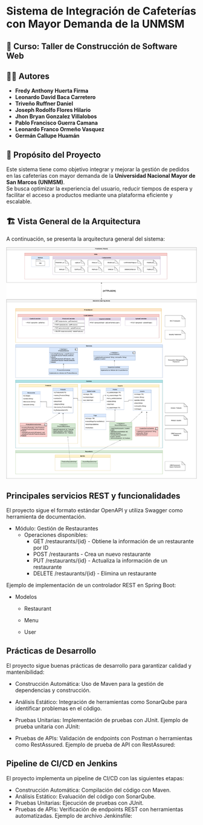 # Sistema de Integración de Cafeterías con Mayor Demanda de la UNMSM  

## 📌 Curso: Taller de Construcción de Software Web  

## 👨‍💻 Autores  
- **Fredy Anthony Huerta Firma**  
- **Leonardo David Baca Carretero**  
- **Triveño Ruffner Daniel**  
- **Joseph Rodolfo Flores Hilario**  
- **Jhon Bryan Gonzalez Villalobos**  
- **Pablo Francisco Guerra Camana**  
- **Leonardo Franco Ormeño Vasquez**  
- **Germán Callupe Huamán**

## 🎯 Propósito del Proyecto  
Este sistema tiene como objetivo integrar y mejorar la gestión de pedidos en las cafeterías con mayor demanda de la **Universidad Nacional Mayor de San Marcos (UNMSM)**.  
Se busca optimizar la experiencia del usuario, reducir tiempos de espera y facilitar el acceso a productos mediante una plataforma eficiente y escalable.  

## 🏗️ Vista General de la Arquitectura  
A continuación, se presenta la arquitectura general del sistema:  

![Vista General de la Arquitectura](Arquitectura-G4.png)  
  
## Principales servicios REST y funcionalidades
El proyecto sigue el formato estándar OpenAPI y utiliza Swagger como herramienta de documentación.

- Módulo: Gestión de Restaurantes
  - Operaciones disponibles:
    - GET /restaurants/{id} - Obtiene la información de un restaurante por ID
    - POST /restaurants - Crea un nuevo restaurante
    - PUT /restaurants/{id} - Actualiza la información de un restaurante
    - DELETE /restaurants/{id} - Elimina un restaurante

Ejemplo de implementación de un controlador REST en Spring Boot:
- Modelos
  - Restaurant
    
  - Menu
    
  - User
    
## Prácticas de Desarrollo
El proyecto sigue buenas prácticas de desarrollo para garantizar calidad y mantenibilidad:
- Construcción Automática: Uso de Maven para la gestión de dependencias y construcción.
- Análisis Estático: Integración de herramientas como SonarQube para identificar problemas en el código.
- Pruebas Unitarias: Implementación de pruebas con JUnit.
Ejemplo de prueba unitaria con JUnit:

- Pruebas de APIs: Validación de endpoints con Postman o herramientas como RestAssured.
  Ejemplo de prueba de API con RestAssured:
## Pipeline de CI/CD en Jenkins
El proyecto implementa un pipeline de CI/CD con las siguientes etapas:
- Construcción Automática: Compilación del código con Maven.
- Análisis Estático: Evaluación del código con SonarQube.
- Pruebas Unitarias: Ejecución de pruebas con JUnit.
- Pruebas de APIs: Verificación de endpoints REST con herramientas automatizadas.
Ejemplo de archivo Jenkinsfile:

